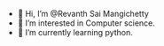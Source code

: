 - 👋 Hi, I’m @Revanth Sai Mangichetty
- 👀 I’m interested in Computer science.
- 🌱 I’m currently learning python.



<!---
RevanthVU/RevanthVU is a ✨ special ✨ repository because its `README.md` (this file) appears on your GitHub profile.
You can click the Preview link to take a look at your changes.
--->
